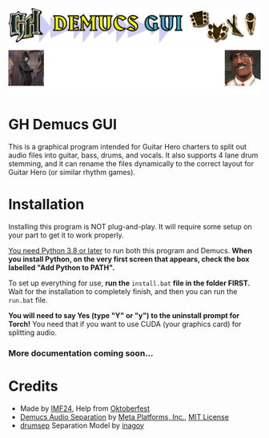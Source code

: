 ![](res/logo.png)
![](res/imf_okt_logo.png)

# GH Demucs GUI

This is a graphical program intended for Guitar Hero charters to split out audio files into guitar, bass, drums, and vocals. It also supports 4 lane drum stemming, and it can rename the files dynamically to the correct layout for Guitar Hero (or similar rhythm games).

# Installation

Installing this program is NOT plug-and-play. It will require some setup on your part to get it to work properly.

[You need Python 3.8 or later](https://python.org/downloads) to run both this program and Demucs. **When you install Python, on the very first screen that appears, check the box labelled "Add Python to PATH".**

To set up everything for use, **run the** `install.bat` **file in the folder FIRST.** Wait for the installation to completely finish, and then you can run the `run.bat` file.

**You will need to say Yes (type "Y" or "y") to the uninstall prompt for Torch!** You need that if you want to use CUDA (your graphics card) for splitting audio.

### More documentation coming soon...

# Credits
- Made by [IMF24](https://youtube.com/@IMF24), Help from [Oktoberfest](https://youtube.com/@oktoberfesttheenthusiast)
- [Demucs Audio Separation](https://github.com/facebookresearch/demucs) by [Meta Platforms, Inc.](https://meta.com), [MIT License](./LICENSE)
- [drumsep](https://github.com/inagoy/drumsep) Separation Model by [inagoy](https://github.com/inagoy)